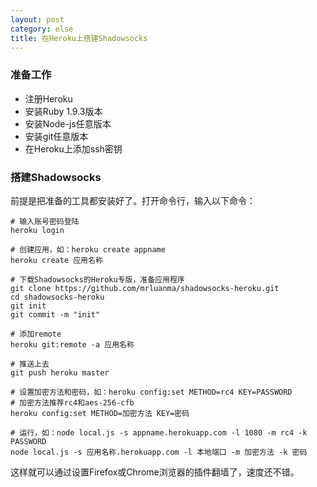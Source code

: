 ```yaml
---
layout: post
category: else
title: 在Heroku上搭建Shadowsocks
---
```

### 准备工作
* 注册Heroku
* 安装Ruby 1.9.3版本
* 安装Node-js任意版本
* 安装git任意版本
* 在Heroku上添加ssh密钥

### 搭建Shadowsocks
前提是把准备的工具都安装好了。打开命令行，输入以下命令：

```
# 输入账号密码登陆
heroku login

# 创建应用，如：heroku create appname
heroku create 应用名称

# 下载Shadowsocks的Heroku专版，准备应用程序
git clone https://github.com/mrluanma/shadowsocks-heroku.git
cd shadowsocks-heroku
git init
git commit -m "init"

# 添加remote
heroku git:remote -a 应用名称

# 推送上去
git push heroku master

# 设置加密方法和密码，如：heroku config:set METHOD=rc4 KEY=PASSWORD
# 加密方法推荐rc4和aes-256-cfb
heroku config:set METHOD=加密方法 KEY=密码

# 运行，如：node local.js -s appname.herokuapp.com -l 1080 -m rc4 -k PASSWORD
node local.js -s 应用名称.herokuapp.com -l 本地端口 -m 加密方法 -k 密码

```

这样就可以通过设置Firefox或Chrome浏览器的插件翻墙了，速度还不错。